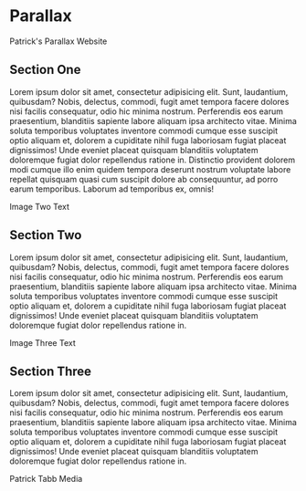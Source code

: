 # Parallax


<!DOCTYPE html>
<html lang="en">
<head>
  <meta charset="UTF-8">
  <meta name="viewport" content="width=device-width, initial-scale=1.0">
  <meta http-equiv="X-UA-Compatible" content="ie=edge">
  <title>Patrick's Parallax Website</title>
  <link rel="stylesheet" href="css/style.css">
</head>
<body>
  <div class="pimg1">
    <div class="ptext">
      <span class="border">
        Patrick's Parallax Website
      </span>
    </div>
  </div>

  <section class="section section-light">
    <h2>Section One</h2>
    <p>
      Lorem ipsum dolor sit amet, consectetur adipisicing elit. Sunt, laudantium, quibusdam? Nobis, delectus, commodi, fugit amet tempora facere dolores nisi facilis consequatur, odio hic minima nostrum. Perferendis eos earum praesentium, blanditiis sapiente labore aliquam ipsa architecto vitae. Minima soluta temporibus voluptates inventore commodi cumque esse suscipit optio aliquam et, dolorem a cupiditate nihil fuga laboriosam fugiat placeat dignissimos! Unde eveniet placeat quisquam blanditiis voluptatem doloremque fugiat dolor repellendus ratione in. Distinctio provident dolorem modi cumque illo enim quidem tempora deserunt nostrum voluptate labore repellat quisquam quasi cum suscipit dolore ab consequuntur, ad porro earum temporibus. Laborum ad temporibus ex, omnis!
    </p>
  </section>

  <div class="pimg2">
    <div class="ptext">
      <span class="border trans">
        Image Two Text
      </span>
    </div>
  </div>

  <section class="section section-dark">
    <h2>Section Two</h2>
    <p>
      Lorem ipsum dolor sit amet, consectetur adipisicing elit. Sunt, laudantium, quibusdam? Nobis, delectus, commodi, fugit amet tempora facere dolores nisi facilis consequatur, odio hic minima nostrum. Perferendis eos earum praesentium, blanditiis sapiente labore aliquam ipsa architecto vitae. Minima soluta temporibus voluptates inventore commodi cumque esse suscipit optio aliquam et, dolorem a cupiditate nihil fuga laboriosam fugiat placeat dignissimos! Unde eveniet placeat quisquam blanditiis voluptatem doloremque fugiat dolor repellendus ratione in.
    </p>
  </section>

  <div class="pimg3">
    <div class="ptext">
      <span class="border trans">
        Image Three Text
      </span>
    </div>
  </div>

  <section class="section section-dark">
    <h2>Section Three</h2>
    <p>
      Lorem ipsum dolor sit amet, consectetur adipisicing elit. Sunt, laudantium, quibusdam? Nobis, delectus, commodi, fugit amet tempora facere dolores nisi facilis consequatur, odio hic minima nostrum. Perferendis eos earum praesentium, blanditiis sapiente labore aliquam ipsa architecto vitae. Minima soluta temporibus voluptates inventore commodi cumque esse suscipit optio aliquam et, dolorem a cupiditate nihil fuga laboriosam fugiat placeat dignissimos! Unde eveniet placeat quisquam blanditiis voluptatem doloremque fugiat dolor repellendus ratione in.
    </p>
  </section>

  <div class="pimg1">
    <div class="ptext">
      <span class="border">
        Patrick Tabb Media
      </span>
    </div>
  </div>
</body>
</html>
